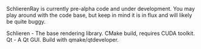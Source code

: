 SchlierenRay is currently pre-alpha code and under development.  You may play around with the code base, but keep in mind it is in flux and will likely be quite buggy.

Schlieren - The base rendering library.  CMake build, requires CUDA toolkit.
Qt -  A Qt GUI.  Build with qmake/qtdeveloper.
